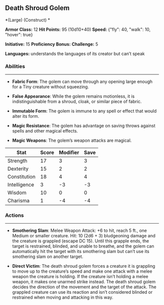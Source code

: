 ## Death Shroud Golem
*(Large) (Construct) *

**Armor Class:** 12
**Hit Points:** 95 (10d10+40)
**Speed:** {"fly": 40, "walk": 10, "hover": true}

**Initiative:** 15
**Proficiency Bonus:**
**Challenge:** 5

**Languages:** understands the languages of its creator but can’t speak

### Abilities
 --- 
- **Fabric Form**: The golem can move through any opening large enough for a Tiny creature without squeezing.

- **False Appearance**: While the golem remains motionless, it is indistinguishable from a shroud, cloak, or similar piece of fabric.

- **Immutable Form**: The golem is immune to any spell or effect that would alter its form.

- **Magic Resistance**: The golem has advantage on saving throws against spells and other magical effects.

- **Magic Weapons**: The golem’s weapon attacks are magical.



| Stat | Score | Modifier | Save |
| ---- | ---- | ---- | ---- |
| Strength | 17 | 3 | 3 |
| Dexterity | 15 | 2 | 2 |
| Constitution | 18 | 4 | 4 |
| Intelligence | 3 | -3 | -3 |
| Wisdom | 10 | 0 | 0 |
| Charisma | 1 | -4 | -4 |

### Actions
 --- 
- **Smothering Slam**: Melee Weapon Attack: +6 to hit, reach 5 ft., one Medium or smaller creature. Hit: 10 (2d6 + 3) bludgeoning damage and the creature is grappled (escape DC 15). Until this grapple ends, the target is restrained, blinded, and unable to breathe, and the golem can automatically hit the target with its smothering slam but can’t use its smothering slam on another target.

- **Direct Victim**: The death shroud golem forces a creature it is grappling to move up to the creature’s speed and make one attack with a melee weapon the creature is holding. If the creature isn’t holding a melee weapon, it makes one unarmed strike instead. The death shroud golem decides the direction of the movement and the target of the attack. The grappled creature can use its reaction and isn’t considered blinded or restrained when moving and attacking in this way.

